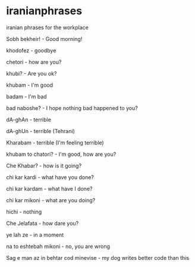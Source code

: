 # iranianphrases
iranian phrases for the workplace

Sobh bekheir!			- Good morning!

khodofez		- goodbye

chetori 			- how are you?

khubi?				- Are you ok?

khubam				- I'm good

badam				- I'm bad

bad naboshe?			- I hope nothing bad happened to you?

dA-ghAn				- terrible

dA-ghUn				- terrible (Tehrani)

Kharabam				- terrible (I'm feeling terrible)

khubam to chatori?		- I'm good, how are you?

Che Khabar?			- how is it going?

chi kar kardi		- what have you done?

chi kar kardam		- what have I done?

chi kar mikoni		- what are you doing?

hichi			- nothing

Che Jelafata		- how dare you?

ye lah ze			- in a moment

na to eshtebah mikoni							- no, you are wrong
					
Sag e man az in behtar cod minevise 			- my dog writes better code than this
